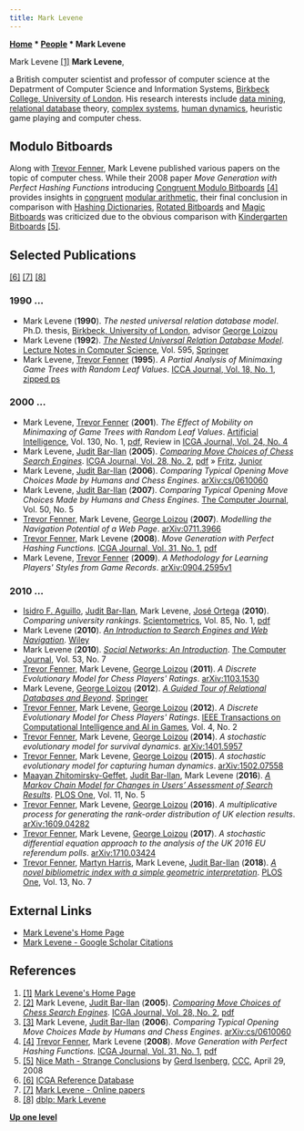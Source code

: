 ```yaml
---
title: Mark Levene
---
```

**[Home](Home "Home") \* [People](People "People") \* Mark Levene**



 [](http://www.dcs.bbk.ac.uk/%7Emark/) Mark Levene <a id="cite-note-1" href="#cite-ref-1">[1]</a> 
**Mark Levene**,  

a British computer scientist and professor of computer science at the Depatrment of Computer Science and Information Systems, [Birkbeck College, University of London](https://en.wikipedia.org/wiki/Birkbeck,_University_of_London). 
His research interests include [data mining](https://en.wikipedia.org/wiki/Data_mining), [relational database](https://en.wikipedia.org/wiki/Relational_database) theory, [complex systems](https://en.wikipedia.org/wiki/Complex_system), [human dynamics](https://en.wikipedia.org/wiki/Human_dynamics), heuristic game playing and computer chess.



## Modulo Bitboards


Along with [Trevor Fenner](Trevor_Fenner "Trevor Fenner"), Mark Levene published various papers on the topic of computer chess. While their 2008 paper *Move Generation with Perfect Hashing Functions* introducing [Congruent Modulo Bitboards](Congruent_Modulo_Bitboards "Congruent Modulo Bitboards") <a id="cite-note-4" href="#cite-ref-4">[4]</a> 
provides insights in [congruent](https://en.wikipedia.org/wiki/Congruence_relation) [modular arithmetic](https://en.wikipedia.org/wiki/Modular_arithmetic), their final conclusion in comparison with [Hashing Dictionaries](Hashing_Dictionaries "Hashing Dictionaries"), [Rotated Bitboards](Rotated_Bitboards "Rotated Bitboards") and [Magic Bitboards](Magic_Bitboards "Magic Bitboards") was criticized due to the obvious comparison with [Kindergarten Bitboards](Kindergarten_Bitboards "Kindergarten Bitboards") <a id="cite-note-5" href="#cite-ref-5">[5]</a>. 



## Selected Publications


<a id="cite-note-6" href="#cite-ref-6">[6]</a> <a id="cite-note-7" href="#cite-ref-7">[7]</a> <a id="cite-note-8" href="#cite-ref-8">[8]</a>



### 1990 ...


* Mark Levene (**1990**). *The nested universal relation database model*. Ph.D. thesis, [Birkbeck, University of London](https://en.wikipedia.org/wiki/Birkbeck,_University_of_London), advisor [George Loizou](Mathematician#GLoizou "Mathematician")
* Mark Levene (**1992**). *[The Nested Universal Relation Database Model](https://link.springer.com/book/10.1007%2F3-540-55493-9)*. [Lecture Notes in Computer Science](https://en.wikipedia.org/wiki/Lecture_Notes_in_Computer_Science), Vol. 595, [Springer](https://en.wikipedia.org/wiki/Springer_Science%2BBusiness_Media)
* Mark Levene, [Trevor Fenner](Trevor_Fenner "Trevor Fenner") (**1995**). *A Partial Analysis of Minimaxing Game Trees with Random Leaf Values*. [ICCA Journal, Vol. 18, No. 1](ICGA_Journal#18_1 "ICGA Journal"), [zipped ps](http://www.dcs.bbk.ac.uk/%7Emark/download/rand.ps.gz)


### 2000 ...


* Mark Levene, [Trevor Fenner](Trevor_Fenner "Trevor Fenner") (**2001**). *The Effect of Mobility on Minimaxing of Game Trees with Random Leaf Values*. [Artificial Intelligence](https://en.wikipedia.org/wiki/Artificial_Intelligence_%28journal%29), Vol. 130, No. 1, [pdf](http://www.dcs.bbk.ac.uk/~mark/download/ply.pdf), Review in [ICGA Journal, Vol. 24, No. 4](ICGA_Journal#24_4 "ICGA Journal")
* Mark Levene, [Judit Bar-Ilan](Judit_Bar-Ilan "Judit Bar-Ilan") (**2005**). *[Comparing Move Choices of Chess Search Engines](https://www.researchgate.net/publication/220174440_Comparing_Move_Choices_of_Chess_Search_Engines)*. [ICGA Journal, Vol. 28, No. 2](ICGA_Journal#28_2 "ICGA Journal"), [pdf](http://www.dcs.bbk.ac.uk/~mark/download/fritz_junior_icga.pdf) » [Fritz](Fritz "Fritz"), [Junior](Junior "Junior")
* Mark Levene, [Judit Bar-Ilan](Judit_Bar-Ilan "Judit Bar-Ilan") (**2006**). *Comparing Typical Opening Move Choices Made by Humans and Chess Engines*. [arXiv:cs/0610060](https://arxiv.org/abs/cs/0610060)
* Mark Levene, [Judit Bar-Ilan](Judit_Bar-Ilan "Judit Bar-Ilan") (**2007**). *Comparing Typical Opening Move Choices Made by Humans and Chess Engines*. [The Computer Journal](https://en.wikipedia.org/wiki/The_Computer_Journal), Vol. 50, No. 5
* [Trevor Fenner](Trevor_Fenner "Trevor Fenner"), Mark Levene, [George Loizou](Mathematician#GLoizou "Mathematician") (**2007**). *Modelling the Navigation Potential of a Web Page*. [arXiv:0711.3966](https://arxiv.org/abs/0711.3966)
* [Trevor Fenner](Trevor_Fenner "Trevor Fenner"), Mark Levene (**2008**). *Move Generation with Perfect Hashing Functions.* [ICGA Journal, Vol. 31, No. 1](ICGA_Journal#31_1 "ICGA Journal"), [pdf](http://www.dcs.bbk.ac.uk/~mark/download/bitboard_sliding_icga_final.pdf)
* Mark Levene, [Trevor Fenner](Trevor_Fenner "Trevor Fenner") (**2009**). *A Methodology for Learning Players' Styles from Game Records*. [arXiv:0904.2595v1](http://arxiv.org/abs/0904.2595v1)


### 2010 ...


* [Isidro F. Aguillo](https://dblp.uni-trier.de/pers/hd/a/Aguillo:Isidro_F=), [Judit Bar-Ilan](Judit_Bar-Ilan "Judit Bar-Ilan"), Mark Levene, [José Ortega](https://dblp.uni-trier.de/pers/hd/o/Ortega:Jos=eacute=_Luis) (**2010**). *Comparing university rankings*. [Scientometrics](https://en.wikipedia.org/wiki/Scientometrics_(journal)), Vol. 85, No. 1, [pdf](http://home.mit.bme.hu/~kollar/papers/Aquilero_SM-2.pdf)
* Mark Levene (**2010**). *[An Introduction to Search Engines and Web Navigation](http://www.dcs.bbk.ac.uk/~mark/search_engine_book.html)*. [Wiley](https://en.wikipedia.org/wiki/John_Wiley_%26_Sons)
* Mark Levene (**2010**). *[Social Networks: An Introduction](https://academic.oup.com/comjnl/article-abstract/53/7/1129/484033)*. [The Computer Journal](https://en.wikipedia.org/wiki/The_Computer_Journal), Vol. 53, No. 7
* [Trevor Fenner](Trevor_Fenner "Trevor Fenner"), Mark Levene, [George Loizou](Mathematician#GLoizou "Mathematician") (**2011**). *A Discrete Evolutionary Model for Chess Players' Ratings*. [arXiv:1103.1530](https://arxiv.org/abs/1103.1530)
* Mark Levene, [George Loizou](Mathematician#GLoizou "Mathematician") (**2012**). *[A Guided Tour of Relational Databases and Beyond](https://link.springer.com/book/10.1007%2F978-0-85729-349-7)*. [Springer](https://en.wikipedia.org/wiki/Springer_Science%2BBusiness_Media)
* [Trevor Fenner](Trevor_Fenner "Trevor Fenner"), Mark Levene, [George Loizou](Mathematician#GLoizou "Mathematician") (**2012**). *A Discrete Evolutionary Model for Chess Players' Ratings*. [IEEE Transactions on Computational Intelligence and AI in Games](IEEE#TOCIAIGAMES "IEEE"), Vol. 4, No. 2
* [Trevor Fenner](Trevor_Fenner "Trevor Fenner"), Mark Levene, [George Loizou](Mathematician#GLoizou "Mathematician") (**2014**). *A stochastic evolutionary model for survival dynamics*. [arXiv:1401.5957](https://arxiv.org/abs/1401.5957)
* [Trevor Fenner](Trevor_Fenner "Trevor Fenner"), Mark Levene, [George Loizou](Mathematician#GLoizou "Mathematician") (**2015**). *A stochastic evolutionary model for capturing human dynamics*. [arXiv:1502.07558](https://arxiv.org/abs/1502.07558)
* [Maayan Zhitomirsky-Geffet](https://scholar.google.com/citations?user=1SqJ800AAAAJ&hl=en), [Judit Bar-Ilan](Judit_Bar-Ilan "Judit Bar-Ilan"), Mark Levene (**2016**). *[A Markov Chain Model for Changes in Users’ Assessment of Search Results](https://journals.plos.org/plosone/article?id=10.1371/journal.pone.0155285)*. [PLOS One](https://en.wikipedia.org/wiki/PLOS_One), Vol. 11, No. 5
* [Trevor Fenner](Trevor_Fenner "Trevor Fenner"), Mark Levene, [George Loizou](Mathematician#GLoizou "Mathematician") (**2016**). *A multiplicative process for generating the rank-order distribution of UK election results*. [arXiv:1609.04282](https://arxiv.org/abs/1609.04282)
* [Trevor Fenner](Trevor_Fenner "Trevor Fenner"), Mark Levene, [George Loizou](Mathematician#GLoizou "Mathematician") (**2017**). *A stochastic differential equation approach to the analysis of the UK 2016 EU referendum polls*. [arXiv:1710.03424](https://arxiv.org/abs/1710.03424)
* [Trevor Fenner](Trevor_Fenner "Trevor Fenner"), [Martyn Harris](https://www.dcs.bbk.ac.uk/about/people/research-staff/harris-martyn/), Mark Levene, [Judit Bar-Ilan](Judit_Bar-Ilan "Judit Bar-Ilan") (**2018**). *[A novel bibliometric index with a simple geometric interpretation](https://journals.plos.org/plosone/article?id=10.1371/journal.pone.0200098)*. [PLOS One](https://en.wikipedia.org/wiki/PLOS_One), Vol. 13, No. 7


## External Links


* [Mark Levene's Home Page](http://www.dcs.bbk.ac.uk/%7Emark/)
* [Mark Levene - Google Scholar Citations](https://scholar.google.com/citations?user=mPoNxDAAAAAJ&hl=en)


## References


1. <a id="cite-ref-1" href="#cite-note-1">[1]</a> [Mark Levene's Home Page](http://www.dcs.bbk.ac.uk/%7Emark/)
2. <a id="cite-ref-2" href="#cite-note-2">[2]</a> Mark Levene, [Judit Bar-Ilan](Judit_Bar-Ilan "Judit Bar-Ilan") (**2005**). *[Comparing Move Choices of Chess Search Engines](https://www.researchgate.net/publication/220174440_Comparing_Move_Choices_of_Chess_Search_Engines)*. [ICGA Journal, Vol. 28, No. 2](ICGA_Journal#28_2 "ICGA Journal"), [pdf](http://www.dcs.bbk.ac.uk/~mark/download/fritz_junior_icga.pdf)
3. <a id="cite-ref-3" href="#cite-note-3">[3]</a> Mark Levene, [Judit Bar-Ilan](Judit_Bar-Ilan "Judit Bar-Ilan") (**2006**). *Comparing Typical Opening Move Choices Made by Humans and Chess Engines*. [arXiv:cs/0610060](https://arxiv.org/abs/cs/0610060)
4. <a id="cite-ref-4" href="#cite-note-4">[4]</a> [Trevor Fenner](Trevor_Fenner "Trevor Fenner"), Mark Levene (**2008**). *Move Generation with Perfect Hashing Functions.* [ICGA Journal, Vol. 31, No. 1](ICGA_Journal#31_1 "ICGA Journal"), [pdf](http://www.dcs.bbk.ac.uk/~mark/download/bitboard_sliding_icga_final.pdf)
5. <a id="cite-ref-5" href="#cite-note-5">[5]</a> [Nice Math - Strange Conclusions](http://www.talkchess.com/forum/viewtopic.php?t=20913) by [Gerd Isenberg](Gerd_Isenberg "Gerd Isenberg"), [CCC](CCC "CCC"), April 29, 2008
6. <a id="cite-ref-6" href="#cite-note-6">[6]</a> [ICGA Reference Database](ICGA_Journal#RefDB "ICGA Journal")
7. <a id="cite-ref-7" href="#cite-note-7">[7]</a> [Mark Levene - Online papers](http://www.dcs.bbk.ac.uk/~mark/papers.html)
8. <a id="cite-ref-8" href="#cite-note-8">[8]</a> [dblp: Mark Levene](https://dblp.uni-trier.de/pers/hd/l/Levene:Mark)

**[Up one level](People "People")**







 
